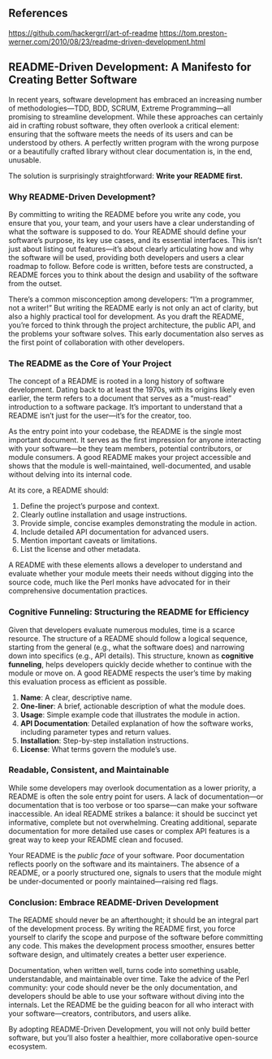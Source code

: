 
## References

https://github.com/hackergrrl/art-of-readme
https://tom.preston-werner.com/2010/08/23/readme-driven-development.html

## README-Driven Development: A Manifesto for Creating Better Software

In recent years, software development has embraced an increasing number of methodologies—TDD, BDD, SCRUM, Extreme Programming—all promising to streamline development. While these approaches can certainly aid in crafting robust software, they often overlook a critical element: ensuring that the software meets the needs of its users and can be understood by others. A perfectly written program with the wrong purpose or a beautifully crafted library without clear documentation is, in the end, unusable.

The solution is surprisingly straightforward: **Write your README first.**

### Why README-Driven Development?

By committing to writing the README before you write any code, you ensure that you, your team, and your users have a clear understanding of what the software is supposed to do. Your README should define your software’s purpose, its key use cases, and its essential interfaces. This isn’t just about listing out features—it’s about clearly articulating how and why the software will be used, providing both developers and users a clear roadmap to follow. Before code is written, before tests are constructed, a README forces you to think about the design and usability of the software from the outset.

There’s a common misconception among developers: “I’m a programmer, not a writer!” But writing the README early is not only an act of clarity, but also a highly practical tool for development. As you draft the README, you’re forced to think through the project architecture, the public API, and the problems your software solves. This early documentation also serves as the first point of collaboration with other developers.

### The README as the Core of Your Project

The concept of a README is rooted in a long history of software development. Dating back to at least the 1970s, with its origins likely even earlier, the term refers to a document that serves as a “must-read” introduction to a software package. It’s important to understand that a README isn’t just for the user—it’s for the creator, too.

As the entry point into your codebase, the README is the single most important document. It serves as the first impression for anyone interacting with your software—be they team members, potential contributors, or module consumers. A good README makes your project accessible and shows that the module is well-maintained, well-documented, and usable without delving into its internal code.

At its core, a README should:
1. Define the project’s purpose and context.
2. Clearly outline installation and usage instructions.
3. Provide simple, concise examples demonstrating the module in action.
4. Include detailed API documentation for advanced users.
5. Mention important caveats or limitations.
6. List the license and other metadata.

A README with these elements allows a developer to understand and evaluate whether your module meets their needs without digging into the source code, much like the Perl monks have advocated for in their comprehensive documentation practices.

### Cognitive Funneling: Structuring the README for Efficiency

Given that developers evaluate numerous modules, time is a scarce resource. The structure of a README should follow a logical sequence, starting from the general (e.g., what the software does) and narrowing down into specifics (e.g., API details). This structure, known as **cognitive funneling**, helps developers quickly decide whether to continue with the module or move on. A good README respects the user’s time by making this evaluation process as efficient as possible.

1. **Name**: A clear, descriptive name.
2. **One-liner**: A brief, actionable description of what the module does.
3. **Usage**: Simple example code that illustrates the module in action.
4. **API Documentation**: Detailed explanation of how the software works, including parameter types and return values.
5. **Installation**: Step-by-step installation instructions.
6. **License**: What terms govern the module’s use.

### Readable, Consistent, and Maintainable

While some developers may overlook documentation as a lower priority, a README is often the sole entry point for users. A lack of documentation—or documentation that is too verbose or too sparse—can make your software inaccessible. An ideal README strikes a balance: it should be succinct yet informative, complete but not overwhelming. Creating additional, separate documentation for more detailed use cases or complex API features is a great way to keep your README clean and focused.

Your README is the *public face* of your software. Poor documentation reflects poorly on the software and its maintainers. The absence of a README, or a poorly structured one, signals to users that the module might be under-documented or poorly maintained—raising red flags.

### Conclusion: Embrace README-Driven Development

The README should never be an afterthought; it should be an integral part of the development process. By writing the README first, you force yourself to clarify the scope and purpose of the software before committing any code. This makes the development process smoother, ensures better software design, and ultimately creates a better user experience.

Documentation, when written well, turns code into something usable, understandable, and maintainable over time. Take the advice of the Perl community: your code should never be the only documentation, and developers should be able to use your software without diving into the internals. Let the README be the guiding beacon for all who interact with your software—creators, contributors, and users alike. 

By adopting README-Driven Development, you will not only build better software, but you’ll also foster a healthier, more collaborative open-source ecosystem.

